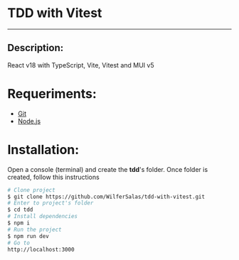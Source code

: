 # TDD with Vitest

---

## Description:

React v18 with TypeScript, Vite, Vitest and MUI v5

# Requeriments:

- [Git](https://git-scm.com/)
- [Node.js](https://nodejs.org/en/)

# Installation:

Open a console (terminal) and create the **tdd**'s folder. Once folder is created, follow this instructions

```bash
# Clone project
$ git clone https://github.com/WilferSalas/tdd-with-vitest.git
# Enter to project's folder
$ cd tdd
# Install dependencies
$ npm i
# Run the project
$ npm run dev
# Go to
http://localhost:3000
```

